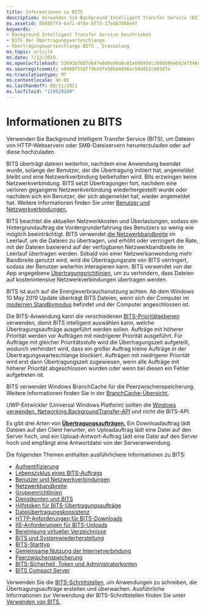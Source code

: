 ```yaml
---
title: Informationen zu BITS
description: Verwenden Sie Background Intelligent Transfer Service (BITS), um Dateien asynchron zwischen einem Client und einem Server zu übertragen.
ms.assetid: 056007f4-6a71-4f8e-bf7d-17ed87088edf
keywords:
- Background Intelligent Transfer Service beschrieben
- BITS der Übertragungswarteschlange
- Übertragungswarteschlange BITS , Drosselung
ms.topic: article
ms.date: 7/12/2019
ms.openlocfilehash: 53693b7087d647e8d6e89a8c81e09895dc3866b964642475466bbf8f52ddbae5
ms.sourcegitcommit: e6600f550f79bddfe58bd4696ac50dd52cb03d7e
ms.translationtype: MT
ms.contentlocale: de-DE
ms.lasthandoff: 08/11/2021
ms.locfileid: "119529280"
---
```

# <a name="about-bits"></a>Informationen zu BITS

Verwenden Sie Background Intelligent Transfer Service (BITS), um Dateien von HTTP-Webservern oder SMB-Dateiservern herunterzuladen oder auf diese hochzuladen. 

BITS überträgt dateien weiterhin, nachdem eine Anwendung beendet wurde, solange der Benutzer, der die Übertragung initiiert hat, angemeldet bleibt und eine Netzwerkverbindung beibehalten wird. Bits erzwingen keine Netzwerkverbindung. BITS setzt Übertragungen fort, nachdem eine verloren gegangene Netzwerkverbindung wiederhergestellt wurde oder nachdem sich ein Benutzer, der sich abgemeldet hat, wieder angemeldet hat. Weitere Informationen finden Sie unter [Benutzer und Netzwerkverbindungen.](users-and-network-connections.md)

BITS beachtet die aktuellen Netzwerkkosten und Überlastungen, sodass ein Hintergrundauftrag die Vordergrunderfahrung des Benutzers so wenig wie möglich beeinträchtigt. BITS verwendet [die Netzwerkbandbreite](network-bandwidth.md) im Leerlauf, um die Dateien zu übertragen, und erhöht oder verringert die Rate, mit der Dateien basierend auf der verfügbaren Netzwerkbandbreite im Leerlauf übertragen werden. Sobald von einer Netzwerkanwendung mehr Bandbreite genutzt wird, wird die Übertragungsrate von BITS verringert, sodass der Benutzer weiterhin interagieren kann. BITS verwendet von der App angegebene [Übertragungsrichtlinien,](how-to-block-a-bits-job-from-downloading-over-an-expensive-connection.md) um zu verhindern, dass Dateien auf kostenintensive Netzwerkverbindungen übertragen werden.

BITS ist auch auf die Energieverbrauchsnutzung achten. Ab dem Windows 10 May 2019 Update überträgt BITS Dateien, wenn sich der Computer im [modernen Standbymodus](/windows-hardware/design/device-experiences/modern-standby) befindet und der Computer angeschlossen ist.

Die BITS-Anwendung kann die verschiedenen [BITS-Prioritätsebenen](/windows/desktop/api/Bits/ne-bits-bg_job_priority) verwenden, damit BITS intelligent auswählen kann, welche Übertragungsaufträge ausgeführt werden sollen. Aufträge mit höherer Priorität werden vor Aufträgen mit niedrigerer Priorität ausgeführt. Für Aufträge mit gleicher Prioritätsstufe wird die Übertragungszeit aufgeteilt, wodurch verhindert wird, dass ein großer Auftrag kleine Aufträge in der Übertragungswarteschlange blockiert. Aufträgen mit niedrigerer Priorität wird erst dann Übertragungszeit zugewiesen, wenn alle Aufträge mit höherer Priorität abgeschlossen wurden oder wenn bei diesen ein Fehler aufgetreten ist.

BITS verwendet Windows BranchCache für die Peerzwischenspeicherung. Weitere Informationen finden Sie in der [BranchCache-Übersicht.](/previous-versions/windows/it-pro/windows-7/dd755969(v=ws.10))

UWP-Entwickler (Universal Windows Platform) sollten die [Windows verwenden. Networking.BackgroundTransfer-API](/uwp/api/Windows.Networking.BackgroundTransfer) und nicht die BITS-API.

Es gibt drei Arten von [**Übertragungsaufträgen.**](/windows/desktop/api/Bits/ne-bits-bg_job_type) Ein Downloadauftrag lädt Dateien auf den Client herunter, ein Uploadauftrag lädt eine Datei auf den Server hoch, und ein Upload-Antwort-Auftrag lädt eine Datei auf den Server hoch und empfängt eine Antwortdatei von der Serveranwendung.

Die folgenden Themen enthalten ausführlichere Informationen zu BITS:

-   [Authentifizierung](authentication.md)
-   [Lebenszyklus eines BITS-Auftrags](life-cycle-of-a-bits-job.md)
-   [Benutzer und Netzwerkverbindungen](users-and-network-connections.md)
-   [Netzwerkbandbreite](network-bandwidth.md)
-   [Gruppenrichtlinien](group-policies.md)
-   [Dienstkonten und BITS](service-accounts-and-bits.md)
-   [Hilfstoken für BITS-Übertragungsaufträge](helper-tokens-for-bits-transfer-jobs.md)
-   [Dateiübertragungskonsistenz](file-transfer-consistency.md)
-   [HTTP-Anforderungen für BITS-Downloads](http-requirements-for-bits-downloads.md)
-   [IIS-Anforderungen für BITS-Uploads](iis-requirements-for-bits-uploads.md)
-   [Bereinigung virtueller Verzeichnisse](virtual-directory-cleanup.md)
-   [BITS und Systemwiederherstellung](bits-and-system-restore.md)
-   [BITS-Starttyp](bits-startup-type.md)
-   [Gemeinsame Nutzung der Internetverbindung](internet-connection-sharing.md)
-   [Peerzwischenspeicherung](peer-caching.md)
-   [BITS-Sicherheit, Token und Administratorkonten](user-account-control-and-bits.md)
-   [BITS Compact Server](bits-compact-server.md)

Verwenden Sie die [BITS-Schnittstellen,](bits-interfaces.md) um Anwendungen zu schreiben, die Übertragungsaufträge erstellen und überwachen. Ausführliche Informationen zur Verwendung der BITS-Schnittstellen finden Sie unter [Verwenden von BITS.](using-bits.md)